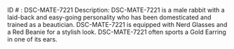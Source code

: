 ID # : DSC-MATE-7221
Description: DSC-MATE-7221 is a male rabbit with a laid-back and easy-going personality who has been domesticated and trained as a beautician. DSC-MATE-7221 is equipped with Nerd Glasses and a Red Beanie for a stylish look. DSC-MATE-7221 often sports a Gold Earring in one of its ears.